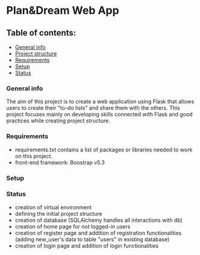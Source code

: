 # Plan&Dream Web App

## Table of contents: 
* [General info](#general-info)
* [Project structure](#project)
* [Requirements](#requirements)
* [Setup](#setup)
* [Status](#status)

### General info
The aim of this project is to create a web application using Flask that allows users to create their "to-do lists" and share them with the others.
This project focuses mainly on developing skills connected with Flask and good practices while creating project structure. 
### Requirements
* requirements.txt contains a list of packages or libraries needed to work on this project.
* front-end framework: Boostrap v5.3
### Setup

### Status
* creation of virtual environment 
* defining the initial project structure
* creation of database (SQLAlchemy handles all interactions with db)
* creation of home page for not logged-in users
* creation of register page and addition of registration functionalities (adding new_user's data to table "users" in existing database)
* creation of login page and addition of login functionalities

